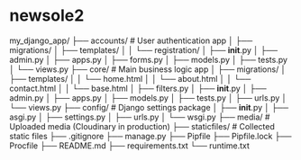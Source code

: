 # newsole2

my_django_app/
├── accounts/ # User authentication app
│ ├── migrations/
│ ├── templates/
│ │ └── registration/
│ ├── **init**.py
│ ├── admin.py
│ ├── apps.py
│ ├── forms.py
│ ├── models.py
│ ├── tests.py
│ └── views.py
├── core/ # Main business logic app
│ ├── migrations/
│ ├── templates/
│ │ └── home.html
│ │ └── about.html
│ │ └── contact.html
│ │ └── base.html
│ ├── filters.py
│ ├── **init**.py
│ ├── admin.py
│ ├── apps.py
│ ├── models.py
│ ├── tests.py
│ ├── urls.py
│ └── views.py
├── config/ # Django settings package
│ ├── **init**.py
│ ├── asgi.py
│ ├── settings.py
│ ├── urls.py
│ └── wsgi.py
├── media/ # Uploaded media (Cloudinary in production)
├── staticfiles/ # Collected static files
├── .gitignore
├── manage.py
├── Pipfile
├── Pipfile.lock
├── Procfile
├── README.md
├── requirements.txt
└── runtime.txt
